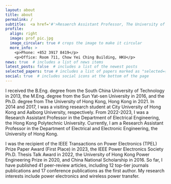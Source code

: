 ```yaml
---
layout: about
title: about
permalink: /
subtitle:  <a href='#'>Resaerch Assistant Professor, The University of Hong Kong</a></p> 
profile:
  align: right
  image: prof_pic.jpg
  image_circular: true # crops the image to make it circular
  more_info: >
    <p>Phone: +852 3917 8419</p>
    <p>Office: Room 711, Chow Yei Ching Building, HKU</p>
news: true  # includes a list of news items
latest_posts: false  # includes a list of the newest posts
selected_papers: true # includes a list of papers marked as "selected={true}"
social: true  # includes social icons at the bottom of the page
---
```


I received the B.Eng. degree from the South China University of Technology in 2013, the M.Eng. degree from the Sun Yat-sen University in 2016, and the Ph.D. degree from The University of Hong Kong, Hong Kong in 2021. In 2014 and 2017, I was a visiting research student at City University of Hong Kong and Aalborg University, respectively. From 2022-2023, I was a Research Assistant Professor in the Department of Electrical Engineering, the Hong Kong Polytechnic University. Currently, I am a Research Assistant Professor in the Department of Electrical and Electronic Engineering, the University of Hong Kong. 

I was the recipient of the IEEE Transactions on Power Electronics (TPEL) Prize Paper Award (First Place) in 2023, the IEEE Power Electronics Society Ph.D. Thesis Talk Award in 2022, the University of Hong Kong Power Engineering Prize in 2020, and China National Scholarship in 2016. So far, I have published 41 peer-review articles, including 12 top-tier journals publications and 17 conference publications as the first author. My research interests include power electronics and wireless power transfer. 
